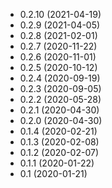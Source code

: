 - 0.2.10 (2021-04-19)
- 0.2.9 (2021-04-05)
- 0.2.8 (2021-02-01)
- 0.2.7 (2020-11-22)
- 0.2.6 (2020-11-01)
- 0.2.5 (2020-10-12)
- 0.2.4 (2020-09-19)
- 0.2.3 (2020-09-05)
- 0.2.2 (2020-05-28)
- 0.2.1 (2020-04-30)
- 0.2.0 (2020-04-30)
- 0.1.4 (2020-02-21)
- 0.1.3 (2020-02-08)
- 0.1.2 (2020-02-07)
- 0.1.1 (2020-01-22)
- 0.1 (2020-01-21)
